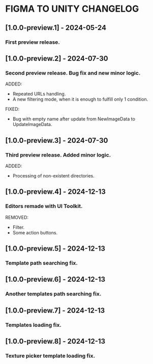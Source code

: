 ﻿# FIGMA TO UNITY CHANGELOG

## [1.0.0-preview.1] - 2024-05-24
### First preview release.

## [1.0.0-preview.2] - 2024-07-30
### Second preview release. Bug fix and new minor logic.

ADDED: 
- Repeated URLs handling.
- A new filtering mode, when it is enough to fulfill only 1 condition.

FIXED:
- Bug with empty name after update from NewImageData to UpdateImageData.

## [1.0.0-preview.3] - 2024-07-30
### Third preview release. Added minor logic.

ADDED:
- Processing of non-existent directories.

## [1.0.0-preview.4] - 2024-12-13
### Editors remade with UI Toolkit.

REMOVED:
- Filter.
- Some action buttons.

## [1.0.0-preview.5] - 2024-12-13
### Template path searching fix.

## [1.0.0-preview.6] - 2024-12-13
### Another templates path searching fix.

## [1.0.0-preview.7] - 2024-12-13
### Templates loading fix.

## [1.0.0-preview.8] - 2024-12-13
### Texture picker template loading fix.